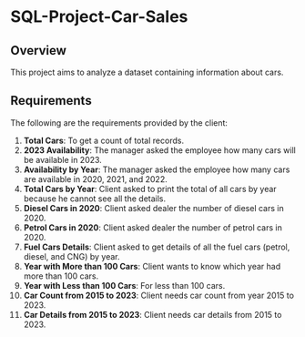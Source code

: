 # SQL-Project-Car-Sales

## Overview
This project aims to analyze a dataset containing information about cars.

## Requirements
The following are the requirements provided by the client:

1. **Total Cars**: To get a count of total records.
2. **2023 Availability**: The manager asked the employee how many cars will be available in 2023.
3. **Availability by Year**: The manager asked the employee how many cars are available in 2020, 2021, and 2022.
4. **Total Cars by Year**: Client asked to print the total of all cars by year because he cannot see all the details.
5. **Diesel Cars in 2020**: Client asked dealer the number of diesel cars in 2020.
6. **Petrol Cars in 2020**: Client asked dealer the number of petrol cars in 2020.
7. **Fuel Cars Details**: Client asked to get details of all the fuel cars (petrol, diesel, and CNG) by year.
8. **Year with More than 100 Cars**: Client wants to know which year had more than 100 cars.
9. **Year with Less than 100 Cars**: For less than 100 cars.
10. **Car Count from 2015 to 2023**: Client needs car count from year 2015 to 2023.
11. **Car Details from 2015 to 2023**: Client needs car details from 2015 to 2023.
